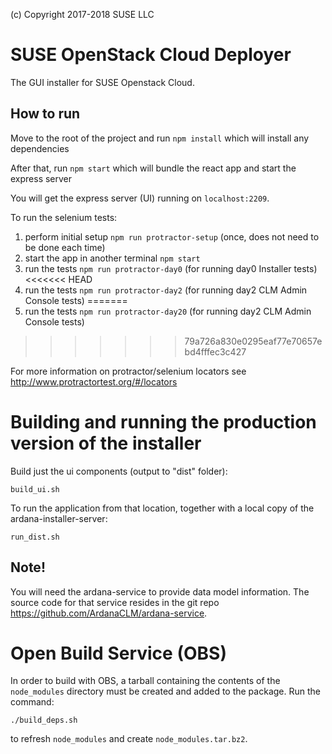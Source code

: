 (c) Copyright 2017-2018 SUSE LLC

# SUSE OpenStack Cloud Deployer

The GUI installer for SUSE Openstack Cloud.

## How to run

Move to the root of the project and run `npm install` which will
install any dependencies

After that, run `npm start` which will bundle the react app and start
the express server

You will get the express server (UI) running on `localhost:2209`.

To run the selenium tests:
1. perform initial setup `npm run protractor-setup` (once, does not
   need to be done each time)
2. start the app in another terminal `npm start`
3. run the tests `npm run protractor-day0` (for running day0 Installer tests)
<<<<<<< HEAD
4. run the tests `npm run protractor-day2` (for running day2 CLM Admin Console tests)
=======
4. run the tests `npm run protractor-day20` (for running day2 CLM Admin Console tests)
>>>>>>> 79a726a830e0295eaf77e70657ebd4fffec3c427

For more information on protractor/selenium locators see http://www.protractortest.org/#/locators

# Building and running the production version of the installer

Build just the ui components (output to "dist" folder):

    build_ui.sh

To run the application from that location, together with a local copy
of the ardana-installer-server:

    run_dist.sh

## Note!

You will need the ardana-service to provide data model information.  The source 
code for that service resides in the git repo https://github.com/ArdanaCLM/ardana-service.

# Open Build Service (OBS)

In order to build with OBS, a tarball containing the contents of the `node_modules` directory must be created
and added to the package.  Run the command:

    ./build_deps.sh

to refresh `node_modules` and create `node_modules.tar.bz2`.
